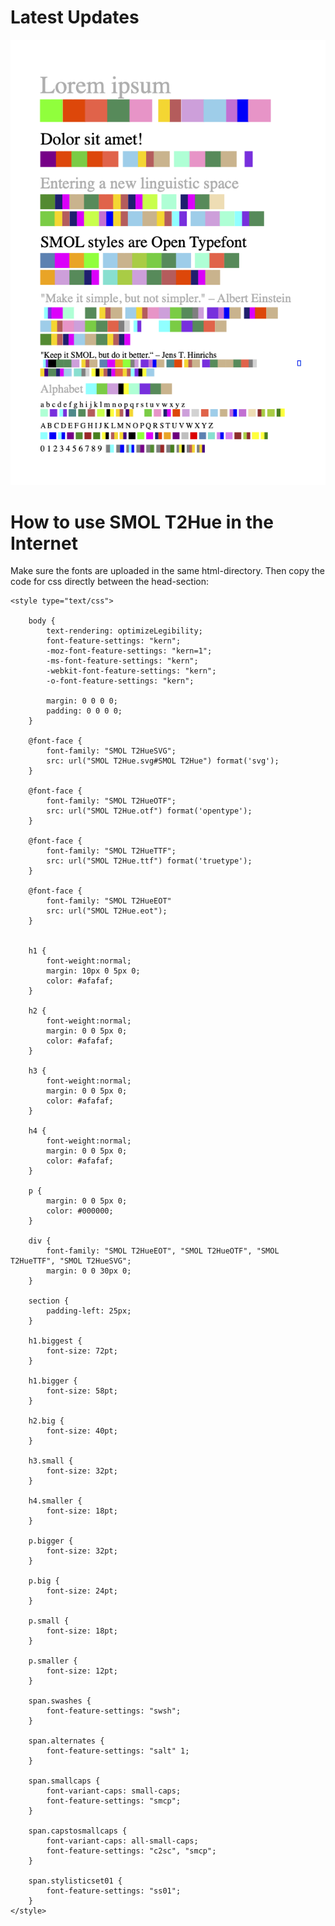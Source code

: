<h1 class="biggest">Latest Updates</h1>
<img src="https://github.com/scifiltr/SMOL/blob/master/fonts/SMOL%20T2Hue%20Lorem%20ipsum.png">
<h1 class="biggest">How to use SMOL T2Hue in the Internet</h1>
<p>Make sure the fonts are uploaded in the same html-directory. Then copy the code for css directly between the head-section:</p>

	<style type="text/css">

		body {
			text-rendering: optimizeLegibility;
			font-feature-settings: "kern";
			-moz-font-feature-settings: "kern=1";
			-ms-font-feature-settings: "kern";
			-webkit-font-feature-settings: "kern";
			-o-font-feature-settings: "kern";
			
			margin: 0 0 0 0;
			padding: 0 0 0 0;
		}

		@font-face {
			font-family: "SMOL T2HueSVG";
			src: url("SMOL T2Hue.svg#SMOL T2Hue") format('svg');
		}

		@font-face {
			font-family: "SMOL T2HueOTF";
			src: url("SMOL T2Hue.otf") format('opentype');
		}

		@font-face {
			font-family: "SMOL T2HueTTF";
			src: url("SMOL T2Hue.ttf") format('truetype');
		}

		@font-face {
			font-family: "SMOL T2HueEOT"
	 		src: url("SMOL T2Hue.eot");
		}

	
		h1 {
			font-weight:normal;
			margin: 10px 0 5px 0;
			color: #afafaf;
		}

		h2 {
			font-weight:normal;
			margin: 0 0 5px 0;
			color: #afafaf;
		}
		
		h3 {
			font-weight:normal;
			margin: 0 0 5px 0;
			color: #afafaf;
		}
		
		h4 {
			font-weight:normal;
			margin: 0 0 5px 0;
			color: #afafaf;
		}
		
		p {
			margin: 0 0 5px 0;
			color: #000000;
		}
		
		div {
			font-family: "SMOL T2HueEOT", "SMOL T2HueOTF", "SMOL T2HueTTF", "SMOL T2HueSVG";
			margin: 0 0 30px 0;
		}
		
		section {
			padding-left: 25px;
		}

		h1.biggest {
			font-size: 72pt;
		}
		
		h1.bigger {
			font-size: 58pt;
		}

		h2.big {
			font-size: 40pt;
		}
		
		h3.small {
			font-size: 32pt;
		}

		h4.smaller {
			font-size: 18pt;
		}

		p.bigger {
			font-size: 32pt;
		}

		p.big {
			font-size: 24pt;
		}
		
		p.small {
			font-size: 18pt;
		}

		p.smaller {
			font-size: 12pt;
		}

		span.swashes {
			font-feature-settings: "swsh";	
		}
		
		span.alternates {	
			font-feature-settings: "salt" 1;
		}
		
		span.smallcaps {
			font-variant-caps: small-caps;
			font-feature-settings: "smcp";
		}

		span.capstosmallcaps {
			font-variant-caps: all-small-caps;
			font-feature-settings: "c2sc", "smcp";
		}
		
		span.stylisticset01 {
			font-feature-settings: "ss01";
		}
	</style>
